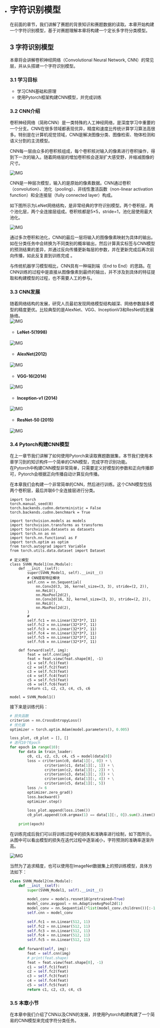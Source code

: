  - # 字符识别模型     

   在前面的章节，我们讲解了赛题的背景知识和赛题数据的读取。本章开始构建一个字符识别模型，基于对赛题理解本章将构建一个定长多字符分类模型。
        
   ## 3 字符识别模型

   本章将会讲解卷积神经网络（Convolutional Neural Network, CNN）的常见层，并从头搭建一个字符识别模型。     
        
   ### 3.1 学习目标     
   - 学习CNN基础和原理      
   - 使用Pytorch框架构建CNN模型，并完成训练      
         
   ### 3.2 CNN介绍      
   卷积神经网络（简称CNN）是一类特殊的人工神经网络，是深度学习中重要的一个分支。CNN在很多领域都表现优异，精度和速度比传统计算学习算法高很多。特别是在计算机视觉领域，CNN是解决图像分类、图像检索、物体检测和语义分割的主流模型。      
             
   CNN每一层由众多的卷积核组成，每个卷积核对输入的像素进行卷积操作，得到下一次的输入。随着网络层的增加卷积核会逐渐扩大感受野，并缩减图像的尺寸。        
                
     ![IMG](IMG/Task03/卷积.png)    
                     
   CNN是一种层次模型，输入的是原始的像素数据。CNN通过卷积（convolution）、池化（pooling）、非线性激活函数（non-linear activation function）和全连接层（fully connected layer）构成。      

   如下图所示为LeNet网络结构，是非常经典的字符识别模型。两个卷积层，两个池化层，两个全连接层组成。卷积核都是5×5，stride=1，池化层使用最大池化。    
        
    ![IMG](IMG/Task03/Le_CNN.png)       
              
   通过多次卷积和池化，CNN的最后一层将输入的图像像素映射为具体的输出。如在分类任务中会转换为不同类别的概率输出，然后计算真实标签与CNN模型的预测结果的差异，并通过反向传播更新每层的参数，并在更新完成后再次前向传播，如此反复直到训练完成 。
            
   与传统机器学习模型相比，CNN具有一种端到端（End to End）的思路。在CNN训练的过程中是直接从图像像素到最终的输出，并不涉及到具体的特征提取和构建模型的过程，也不需要人工的参与。
          
   ### 3.3 CNN发展      
   随着网络结构的发展，研究人员最初发现网络模型结构越深、网络参数越多模型的精度更优。比较典型的是AlexNet、VGG、InceptionV3和ResNet的发展脉络。      
   ![IMG](IMG/Task03/网络发展.png)
         
    - #### LeNet-5(1998)     
    ![IMG](IMG/Task03/Le_net.png)

    - #### AlexNet(2012)
    ![IMG](IMG/Task03/Alex-net.png)     
       
   - #### VGG-16(2014)   
    ![IMG](IMG/Task03/VGG.png)   
      
    - #### Inception-v1 (2014)    
    ![IMG](IMG/Task03/Incep-net.png)      
       
    - #### ResNet-50 (2015)    
    ![IMG](IMG/Task03/Resnet50.png)    
       
   ### 3.4 Pytorch构建CNN模型     

   在上一章节我们讲解了如何使用Pytorch来读取赛题数据集，本节我们使用本章学习到的知识构件一个简单的CNN模型，完成字符识别功能。              
   在Pytorch中构建CNN模型非常简单，只需要定义好模型的参数和正向传播即可，Pytorch会根据正向传播自动计算反向传播。         
           
   在本章我们会构建一个非常简单的CNN，然后进行训练。这个CNN模型包括两个卷积层，最后并联6个全连接层进行分类。        
   ```pyhon
   import torch
   torch.manual_seed(0)
   torch.backends.cudnn.deterministic = False
   torch.backends.cudnn.benchmark = True
   
   import torchvision.models as models
   import torchvision.transforms as transforms
   import torchvision.datasets as datasets
   import torch.nn as nn
   import torch.nn.functional as F
   import torch.optim as optim
   from torch.autograd import Variable
   from torch.utils.data.dataset import Dataset
   
   # 定义模型
   class SVHN_Model1(nn.Module):
       def __init__(self):
           super(SVHN_Model1, self).__init__()
           # CNN提取特征模块
           self.cnn = nn.Sequential(
               nn.Conv2d(3, 16, kernel_size=(3, 3), stride=(2, 2)),
               nn.ReLU(),  
               nn.MaxPool2d(2),
               nn.Conv2d(16, 32, kernel_size=(3, 3), stride=(2, 2)),
               nn.ReLU(), 
               nn.MaxPool2d(2),
           )
           # 
           self.fc1 = nn.Linear(32*3*7, 11)
           self.fc2 = nn.Linear(32*3*7, 11)
           self.fc3 = nn.Linear(32*3*7, 11)
           self.fc4 = nn.Linear(32*3*7, 11)
           self.fc5 = nn.Linear(32*3*7, 11)
           self.fc6 = nn.Linear(32*3*7, 11)
       
       def forward(self, img):        
           feat = self.cnn(img)
           feat = feat.view(feat.shape[0], -1)
           c1 = self.fc1(feat)
           c2 = self.fc2(feat)
           c3 = self.fc3(feat)
           c4 = self.fc4(feat)
           c5 = self.fc5(feat)
           c6 = self.fc6(feat)
           return c1, c2, c3, c4, c5, c6
       
   model = SVHN_Model1()
   ```

   接下来是训练代码：       
   ```python
   # 损失函数
   criterion = nn.CrossEntropyLoss()
   # 优化器
   optimizer = torch.optim.Adam(model.parameters(), 0.005)
   
   loss_plot, c0_plot = [], []
   # 迭代10个Epoch
   for epoch in range(10):
       for data in train_loader:
           c0, c1, c2, c3, c4, c5 = model(data[0])
           loss = criterion(c0, data[1][:, 0]) + \
                   criterion(c1, data[1][:, 1]) + \
                   criterion(c2, data[1][:, 2]) + \
                   criterion(c3, data[1][:, 3]) + \
                   criterion(c4, data[1][:, 4]) + \
                   criterion(c5, data[1][:, 5])
           loss /= 6
           optimizer.zero_grad()
           loss.backward()
           optimizer.step()
           
           loss_plot.append(loss.item())
           c0_plot.append((c0.argmax(1) == data[1][:, 0]).sum().item()*1.0 / c0.shape[0])
           
       print(epoch)
   ```
   在训练完成后我们可以将训练过程中的损失和准确率进行绘制，如下图所示。从图中可以看出模型的损失在迭代过程中逐渐减小，字符预测的准确率逐渐升高。          
         
    ![IMG](IMG/Task03/loss.png)     
              
   当然为了追求精度，也可以使用在ImageNet数据集上的预训练模型，具体方法如下：         
   ```python
   class SVHN_Model2(nn.Module):
       def __init__(self):
           super(SVHN_Model1, self).__init__()
                   
           model_conv = models.resnet18(pretrained=True)
           model_conv.avgpool = nn.AdaptiveAvgPool2d(1)
           model_conv = nn.Sequential(*list(model_conv.children())[:-1])
           self.cnn = model_conv
           
           self.fc1 = nn.Linear(512, 11)
           self.fc2 = nn.Linear(512, 11)
           self.fc3 = nn.Linear(512, 11)
           self.fc4 = nn.Linear(512, 11)
           self.fc5 = nn.Linear(512, 11)
       
       def forward(self, img):        
           feat = self.cnn(img)
           # print(feat.shape)
           feat = feat.view(feat.shape[0], -1)
           c1 = self.fc1(feat)
           c2 = self.fc2(feat)
           c3 = self.fc3(feat)
           c4 = self.fc4(feat)
           c5 = self.fc5(feat)
           return c1, c2, c3, c4, c5
   ```
   ### 3.5 本章小节     
   在本章中我们介绍了CNN以及CNN的发展，并使用Pytorch构建构建了一个简易的CNN模型来完成字符分类任务。      
